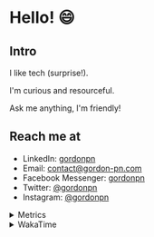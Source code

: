 # Hello! 😄

## Intro

I like tech (surprise!).

I'm curious and resourceful.

Ask me anything, I'm friendly!

## Reach me at

- LinkedIn: [gordonpn](https://www.linkedin.com/in/gordonpn/)
- Email: [contact@gordon-pn.com](mailto:contact@gordon-pn.com)
- Facebook Messenger: [gordonpn](https://www.messenger.com/t/Gordonpn)
- Twitter: [@gordonpn](https://twitter.com/Gordonpn)
- Instagram: [@gordonpn](https://www.instagram.com/gordonpn/)

<details>
  <summary>Metrics</summary>

  <img align="center" src="https://github.com/gordonpn/gordonpn/blob/master/github-metrics.svg" alt="GitHub Metrics">

</details>

<details>
  <summary>WakaTime</summary>

  <!--START_SECTION:waka-->
📊 **This Week I Spent My Time On** 

```text
💬 Programming Languages: 
Java                     8 hrs 54 mins       ████████████████████░░░░░   81.14 % 
Brazil Dependency Config 1 hr 14 mins        ███░░░░░░░░░░░░░░░░░░░░░░   11.34 % 
Bash                     21 mins             █░░░░░░░░░░░░░░░░░░░░░░░░   03.26 % 
XML                      11 mins             ░░░░░░░░░░░░░░░░░░░░░░░░░   01.68 % 
JavaScript               9 mins              ░░░░░░░░░░░░░░░░░░░░░░░░░   01.47 % 

🔥 Editors: 
IntelliJ IDEA            10 hrs 28 mins      ████████████████████████░   95.37 % 
VS Code                  30 mins             █░░░░░░░░░░░░░░░░░░░░░░░░   04.63 % 
```


 Last Updated on 18/10/2024 16:26:10 UTC
<!--END_SECTION:waka-->
</details>
